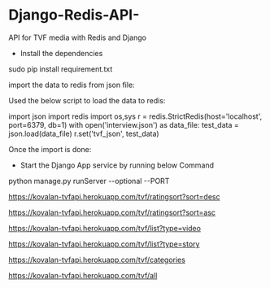 # Django-Redis-API-


API for TVF media with Redis and Django

- Install the dependencies

sudo pip install requirement.txt

import the data to redis from json file:

Used the below script to load the data to redis:

import json
import redis
import os,sys
r = redis.StrictRedis(host='localhost', port=6379, db=1)
with open('interview.json') as data_file:
    test_data = json.load(data_file)
r.set('tvf_json', test_data)


Once the import is done:

- Start the Django App service by running below Command

python manage.py runServer --optional --PORT



https://kovalan-tvfapi.herokuapp.com/tvf/ratingsort?sort=desc

https://kovalan-tvfapi.herokuapp.com/tvf/ratingsort?sort=asc

https://kovalan-tvfapi.herokuapp.com/tvf/list?type=video

https://kovalan-tvfapi.herokuapp.com/tvf/list?type=story

https://kovalan-tvfapi.herokuapp.com/tvf/categories

https://kovalan-tvfapi.herokuapp.com/tvf/all